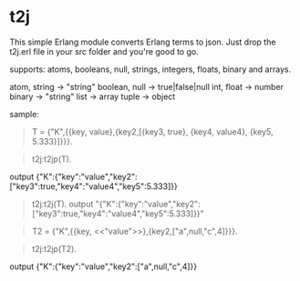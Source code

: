 # t2j
This simple Erlang module converts Erlang terms to json. 
Just drop the t2j.erl file in your src folder and you're good to go.

supports: atoms, booleans, null, strings, integers, floats, binary and arrays.

atom, string -> "string"
boolean, null -> true|false|null
int, float -> number
binary -> "string"
list -> array
tuple -> object


sample: 
>T = {"K",{{key, value},{key2,[{key3, true}, {key4, value4}, {key5, 5.333}]}}}.

>t2j:t2jp(T).

output
{"K":{"key":"value","key2":["key3":true,"key4":"value4","key5":5.333]}}

>t2j:t2j(T).
output
"{\"K\":{\"key\":\"value\",\"key2\":[\"key3\":true,\"key4\":\"value4\",\"key5\":5.333]}}"

>T2 = {"K",{{key, <<"value">>},{key2,["a",null,"c",4]}}}.

>t2j:t2jp(T2).

output
{"K":{"key":"value","key2":["a",null,"c",4]}}

